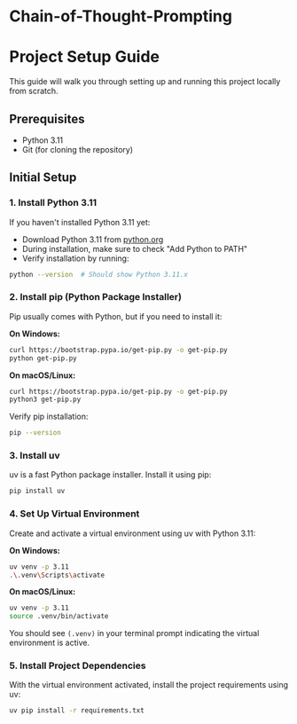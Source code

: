 # Chain-of-Thought-Prompting

# Project Setup Guide

This guide will walk you through setting up and running this project locally from scratch.

## Prerequisites

- Python 3.11
- Git (for cloning the repository)

## Initial Setup

### 1. Install Python 3.11

If you haven't installed Python 3.11 yet:
- Download Python 3.11 from [python.org](https://python.org)
- During installation, make sure to check "Add Python to PATH"
- Verify installation by running:
```bash
python --version  # Should show Python 3.11.x
```

### 2. Install pip (Python Package Installer)

Pip usually comes with Python, but if you need to install it:

**On Windows:**
```bash
curl https://bootstrap.pypa.io/get-pip.py -o get-pip.py
python get-pip.py
```

**On macOS/Linux:**
```bash
curl https://bootstrap.pypa.io/get-pip.py -o get-pip.py
python3 get-pip.py
```

Verify pip installation:
```bash
pip --version
```

### 3. Install uv

uv is a fast Python package installer. Install it using pip:

```bash
pip install uv
```

### 4. Set Up Virtual Environment

Create and activate a virtual environment using uv with Python 3.11:

**On Windows:**
```bash
uv venv -p 3.11
.\.venv\Scripts\activate
```

**On macOS/Linux:**
```bash
uv venv -p 3.11
source .venv/bin/activate
```

You should see `(.venv)` in your terminal prompt indicating the virtual environment is active.

### 5. Install Project Dependencies

With the virtual environment activated, install the project requirements using uv:

```bash
uv pip install -r requirements.txt
```
